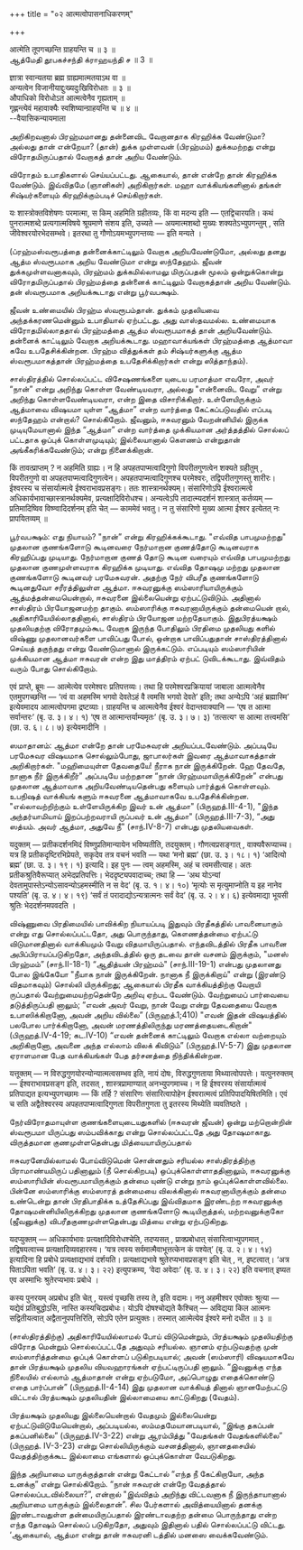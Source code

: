 +++
title = "०२ आत्मत्वोपासनाधिकरणम्"

+++

आत्मेति तूपगच्छन्ति ग्राहयन्ति च ॥ ३ ॥  
ஆத்மேதி தூபகச்சந்தி க்ராஹயந்தி ச ॥ 3 ॥

ज्ञात्रा स्वान्यतया ब्रह्म ग्राह्यमात्मतयाऽथ वा ॥  
अन्यत्वेन विजानीयाद्दुःख्यदुःखिविरोधतः ॥ ३ ॥  
औपाधिको विरोधोऽत आत्मत्वेनैव गृह्यताम् ॥  
गृह्णन्त्येवं महावाक्यैः स्वशिष्यान्ग्राहयन्ति च ॥ ४ ॥  
--वैयासिकन्यायमाला

அறிகிறவனால் பிரஹ்மமானது தன்னைவிட வேறானதாக கிரஹிக்க வேண்டுமா? அல்லது தான்
என்றேயா? (தான்) துக்க முள்ளவன் (பிரஹ்மம்) துக்கமற்றது என்று
விரோதமிருப்பதால் வேறாகத் தான் அறிய வேண்டும்.

விரோதம் உபாதிகளால் செய்யப்பட்டது. ஆகையால், தான் என்றே தான் கிரஹிக்க
வேண்டும். இவ்விதமே (ஞானிகள்) அறிகிறார்கள். மஹா வாக்கியங்களினால் தங்கள்
சிஷ்யர்களையும் கிரஹிக்கும்படிச் செய்கிறார்கள்.

यः शास्त्रोक्तविशेषणः परमात्मा, स किम् अहमिति ग्रहीतव्यः, किं वा मदन्य
इति — एतद्विचारयति। कथं पुनरात्मशब्दे प्रत्यगात्मविषये श्रूयमाणे संशय
इति, उच्यते — अयमात्मशब्दो मुख्यः शक्यतेऽभ्युपगन्तुम् , सति
जीवेश्वरयोरभेदसम्भवे। इतरथा तु गौणोऽयमभ्युपगन्तव्यः — इति मन्यते ।

(ப்ரஹ்மஸ்வரூபத்தை தன்னைக்காட்டிலும் வேறாக அறியவேண்டுமோ, அல்லது தனது ஆத்ம
ஸ்வரூபமாக அறிய வேண்டுமா என்று ஸந்தேஹம். ஜீவன் துக்கமுள்ளவனாகவும்,
பிரஹ்மம் துக்கமில்லாமலு மிருப்பதன் மூலம் ஒன்றுக்கொன்று விரோதமிருப்பதால்
பிரஹ்மத்தை தன்னைக் காட்டிலும் வேறாகத்தான் அறிய வேண்டும். தன் ஸ்வரூபமாக
அறியக்கூடாது என்று பூர்வபக்ஷம்.

ஜீவன் உண்மையில் பிரஹ்ம ஸ்வரூபம்தான். துக்கம் முதலியவை அந்தக்கரணமென்னும்
உபாதியால் ஏற்பட்டது. அது வாஸ்தவமல்ல. உண்மையாக விரோதமில்லாததால்
பிரஹ்மத்தை ஆத்ம ஸ்வரூபமாகத் தான் அறியவேண்டும். தன்னைக் காட்டிலும் வேறாக
அறியக்கூடாது. மஹாவாக்யங்கள் பிரஹ்மத்தை ஆத்மாவா கவே உபதேசிக்கின்றன.
பிரஹ்ம வித்துக்கள் தம் சிஷ்யர்களுக்கு ஆத்ம ஸ்வரூபமாகத்தான் பிரஹ்மத்தை
உபதேசிக்கிறார்கள் என்று ஸித்தாந்தம்).

சாஸ்திரத்தில் சொல்லப்பட்ட விசேஷணங்களை யுடைய பரமாத்மா எவரோ, அவர் “நான்”
என்று அறிந்து கொள்ள வேண்டியவரா, அல்லது "என்னைவிட வேறு” என்று அறிந்து
கொள்ளவேண்டியவரா, என்ற இதை விசாரிக்கிறார். உள்ளேயிருக்கும் ஆத்மாவை விஷயமா
யுள்ள “ஆத்மா” என்ற வார்த்தை கேட்கப்படுவதில் எப்படி ஸந்தேஹம் என்றால்?
சொல்கிறோம். ஜீவனும், ஈசுவரனும் வேறன்னியில் இருக்க முடியுமேயானால் இந்த
“ஆத்மா” என்ற வார்த்தை முக்கியமான அர்த்தத்தில் சொல்லப் பட்டதாக ஒப்புக்
கொள்ளமுடியும்; இல்லையானால் கௌணம் என்றுதான் அங்கீகரிக்கவேண்டும்; என்று
நினைக்கிறான்.

किं तावत्प्राप्तम् ? न अहमिति ग्राह्यः। न हि अपहतपाप्मत्वादिगुणो
विपरीतगुणत्वेन शक्यते ग्रहीतुम् , विपरीतगुणो वा
अपहतपाप्मत्वादिगुणत्वेन। अपहतपाप्मत्वादिगुणश्च परमेश्वरः,
तद्विपरीतगुणस्तु शारीरः। ईश्वरस्य च संसार्यात्मत्वे ईश्वराभावप्रसङ्गः।
ततः शास्त्रानर्थक्यम्। संसारिणोऽपि ईश्वरात्मत्वे
अधिकार्यभावाच्छास्त्रानर्थक्यमेव, प्रत्यक्षादिविरोधश्च। अन्यत्वेऽपि
तादात्म्यदर्शनं शास्त्रात् कर्तव्यम् — प्रतिमादिष्विव विष्ण्वादिदर्शनम्
इति चेत् — काममेवं भवतु। न तु संसारिणो मुख्य आत्मा ईश्वर इत्येतत् नः
प्रापयितव्यम् ॥

பூர்வபக்ஷம்: எது நியாயம்? "நான்” என்று கிரஹிக்கக்கூடாது. "எவ்வித
பாபமுமற்றது" முதலான குணங்களோடு கூடினவரை நேர்மாறான குணத்தோடு கூடினவராக
கிரஹிப்பது முடியாது. நேர்மாறான குணத் தோடு கூடின வரையும் எவ்வித
பாபமுமற்றது முதலான குணமுள்ளவராக கிரஹிக்க முடியாது. எவ்வித தோஷமு மற்றது
முதலான குணங்களோடு கூடினவர் பரமேசுவரன். அதற்கு நேர் விபரீத குணங்களோடு
கூடினதுவோ சரீரத்திலுள்ள ஆத்மா. ஈசுவரனுக்கு ஸம்ஸாரியாயிருக்கும்
ஆத்மத்தன்மையென்றால், ஈசுவரனை இல்லையென்று ஏற்பட்டுவிடும். அதினால்
சாஸ்திரம் பிரயோஜனமற்ற தாகும். ஸம்ஸாரிக்கு ஈசுவரனாயிருக்கும் தன்மையென்
றால், அதிகாரியேயில்லாததினால், சாஸ்திரம் பிரயோஜன மற்றதேயாகும்.
இதுபிரத்யக்ஷம் முதலியதற்கு விரோதமும்கூட வேறாக இருந்த போதிலும் பிரதிமை
முதலியது களில் விஷ்ணு முதலானவர்களை பாவிப்பது போல், ஒன்றாக பாவிப்பதுதான்
சாஸ்திரத்தினால் செய்யத் தகுந்தது என்று வேண்டுமானால் இருக்கட்டும்.
எப்படியும் ஸம்ஸாரியின் முக்கியமான ஆத்மா ஈசுவரன் என்ற இது மாத்திரம்
ஏற்பட் டுவிடக்கூடாது. இவ்விதம் வரும் போது சொல்கிறோம்.

एवं प्राप्ते, ब्रूमः — आत्मेत्येव परमेश्वरः प्रतिपत्तव्यः। तथा हि
परमेश्वरप्रक्रियायां जाबाला आत्मत्वेनैव एतमुपगच्छन्ति — ‘त्वं वा अहमस्मि
भगवो देवतेऽहं वै त्वमसि भगवो देवते’ इति; तथा अन्येऽपि ‘अहं ब्रह्मास्मि’
इत्येवमादय आत्मत्वोपगमा द्रष्टव्याः। ग्राहयन्ति च आत्मत्वेनैव ईश्वरं
वेदान्तवाक्यानि — ‘एष त आत्मा सर्वान्तरः’ (बृ. उ. ३। ४। १) ‘एष त
आत्मान्तर्याम्यमृतः’ (बृ. उ. ३। ७। ३) ‘तत्सत्यꣳ स आत्मा तत्त्वमसि’
(छा. उ. ६। ८। ७) इत्येवमादीनि ।

ஸமாதானம்: ஆத்மா என்றே தான் பரமேசுவரன் அறியப்படவேண்டும். அப்படியே
பரமேசுவர விஷயமாக சொல்லும்போது, ஜாபாலர்கள் இவரை ஆத்மாவாகத்தான்
அறிகிறார்கள். "மஹிமையுள்ள தேவதையே! நீராக நான் இருக்கிறேன். ஹே தேவதே,
நானாக நீர் இருக்கிறீர்” அப்படியே மற்றதான “நான் பிரஹ்மமாயிருக்கிறேன்”
என்பது முதலான ஆத்மாவாக அறியவேண்டியதென்பது களையும் பார்த்துக் கொள்ளவும்.
உபநிஷத் வாக்கியங் களும் ஈசுவரனை ஆத்மாவாகவே உபதேசிக்கின்றன.
"எல்லாவற்றிற்கும் உள்ளேயிருக்கிற இவர் உன் ஆத்மா" (பிருஹத்.III-4-1),
"இந்த அந்தர்யாமியாய் இறப்பற்றவராயி ருப்பவர் உன் ஆத்மா"
(பிருஹத்.III-7-3), “அது ஸத்யம். அவர் ஆத்மா, அதுவே நீ" (சாந்.IV-8-7)
என்பது முதலியவைகள்.

यदुक्तम् — प्रतीकदर्शनमिदं विष्णुप्रतिमान्यायेन भविष्यतीति, तदयुक्तम्।
गौणत्वप्रसङ्गात् , वाक्यवैरूप्याच्च। यत्र हि प्रतीकदृष्टिरभिप्रेयते,
सकृदेव तत्र वचनं भवति — यथा ‘मनो ब्रह्म’ (छा. उ. ३। १८। १) ‘आदित्यो
ब्रह्म’ (छा. उ. ३। १९। १) इत्यादि। इह पुनः — त्वम् अहमस्मि, अहं च
त्वमसीत्याह। अतः प्रतीकश्रुतिवैरूप्यात् अभेदप्रतिपत्तिः।
भेददृष्ट्यपवादाच्च; तथा हि — ‘अथ योऽन्यां
देवतामुपास्तेऽन्योऽसावन्योऽहमस्मीति न स वेद’ (बृ. उ. १। ४। १०)
‘मृत्योः स मृत्युमाप्नोति य इह नानेव पश्यति’ (बृ. उ. ४। ४। १९) ‘सर्वं
तं परादाद्योऽन्यत्रात्मनः सर्वं वेद’ (बृ. उ. २। ४। ६) इत्येवमाद्या
भूयसी श्रुतिः भेददर्शनमपवदति ।

விஷ்ணுவை பிரதிமையில் பாவிக்கிற நியாயப்படி இதுவும் பிரதீகத்தில்
பாவனையாகும் என்று எது சொல்லப்பட்டதோ, அது பொருந்தாது, கௌணத்தன்மை ஏற்பட்டு
விடுமானதினால் வாக்கியமும் வேறு விதமாயிருப்பதால். எந்தவிடத்தில் பிரதீக
பாவனை அபிப்பிராயப்படுகிறதோ, அந்தவிடத்தில் ஒரு தடவை தான் வசனம் இருக்கும்,
"மனஸ் பிரஹ்மம்” (சாந்.II-18-1) “ஆதித்யன் பிரஹ்மம்" (சாந்.III-19-1)
என்பது முதலானது போல இங்கேயோ "நீயாக நான் இருக்கிறேன். நானாக நீ
இருக்கிறாய்" என்று (இரண்டு விதமாகவும்) சொல்லி யிருக்கிறது; ஆகையால்
பிரதீக வாக்கியத்திற்கு வேறாயி ருப்பதால் வேற்றுமையற்றதென்றே அறிவு ஏற்பட
வேண்டும். வேற்றுமைப் பார்வையை தடுத்திருப்பதி னாலும்; “எவன் அவர் வேறு,
நான் வேறு என்று தேவதையை வேறாக உபாஸிக்கிறானோ, அவன் அறிய வில்லை”
(பிருஹத்.1;410) "எவன் இதன் விஷயத்தில் பலபோல பார்க்கிறானோ, அவன்
மரணத்திலிருந்து மரணத்தையடைகிறான்" (பிருஹத்.IV-4-19; கட.IV-10) “எவன்
தன்னைக் காட்டிலும் வேறாக எல்லா வற்றையும் அறிகிறானோ, அவனை அந்த எல்லாம்
விலக் கிவிடும்” (பிருஹத்.IV-5-7) இது முதலான ஏராளமான பேத வாக்கியங்கள் பேத
தர்சனத்தை நிந்திக்கின்றன.

यत्तूक्तम् — न विरुद्धगुणयोरन्योन्यात्मत्वसम्भव इति, नायं दोषः,
विरुद्धगुणताया मिथ्यात्वोपपत्तेः। यत्पुनरुक्तम् — ईश्वराभावप्रसङ्ग इति,
तदसत् , शास्त्रप्रामाण्यात् अनभ्युपगमाच्च। न हि ईश्वरस्य
संसार्यात्मत्वं प्रतिपाद्यत इत्यभ्युपगच्छामः — किं तर्हि ? संसारिणः
संसारित्वापोहेन ईश्वरात्मत्वं प्रतिपिपादयिषितमिति। एवं च सति
अद्वैतेश्वरस्य अपहतपाप्मत्वादिगुणता विपरीतगुणता तु इतरस्य मिथ्येति
व्यवतिष्ठते ।

நேர்விரோதமாயுள்ள குணங்களையுடையதுகளில் (ஈசுவரன் ஜீவன்) ஒன்று மற்றொன்றின்
ஸ்வரூபமா யிருப்பது ஸம்பவிக்காது என்று சொல்லப்பட்டதே அது தோஷமாகாது.
விருத்தமான குணமுள்ளதென்பது மித்யையாயிருப்பதால்

ஈசுவரனேயில்லாமல் போய்விடுமென் சொன்னதும் சரியல்ல சாஸ்திரத்திற்கு
பிராமாண்யமிருப் பதினாலும் (நீ சொல்கிறபடி) ஒப்புக்கொள்ளாததினாலும்,
ஈசுவரனுக்கு ஸம்ஸாரியின் ஸ்வரூபமாயிருக்கும் தன்மை யுண்டு என்று நாம்
ஒப்புக்கொள்ளவில்லை. பின்னே ஸம்ஸாரிக்கு ஸம்ஸாரத் தன்மையை விலக்கினால்
ஈசுவரனாயிருக்கும் தன்மை உண்டென்று தான் பிரதிபாதிக்க உத்தேசிப்பது
இவ்விதமாக இரண்டற்ற ஈசுவரனுக்கு தோஷமன்னியிலிருக்கிறது முதலான குணங்களோடு
கூடியிருத்தல், மற்றவனுக்குகோ (ஜீவனுக்கு) விபரீதகுணமுள்ளதென்பது மித்யை
என்று ஏற்படுகிறது.

यदप्युक्तम् — अधिकार्यभावः प्रत्यक्षादिविरोधश्चेति, तदप्यसत् ,
प्राक्प्रबोधात् संसारित्वाभ्युपगमात् , तद्विषयत्वाच्च
प्रत्यक्षादिव्यवहारस्य। ‘यत्र त्वस्य सर्वमात्मैवाभूत्तत्केन कं पश्येत्’
(बृ. उ. २। ४। १४) इत्यादिना हि प्रबोधे प्रत्यक्षाद्यभावं दर्शयति।
प्रत्यक्षाद्यभावे श्रुतेरप्यभावप्रसङ्ग इति चेत् , न, इष्टत्वात्। ‘अत्र
पिताऽपिता भवति’ (बृ. उ. ४। ३। २२) इत्युपक्रम्य, ‘वेदा अवेदाः’ (बृ. उ.
४। ३। २२) इति वचनात् इष्यत एव अस्माभिः श्रुतेरप्यभावः प्रबोधे ।

कस्य पुनरयम् अप्रबोध इति चेत् , यस्त्वं पृच्छसि तस्य ते, इति वदामः। ननु
अहमीश्वर एवोक्तः श्रुत्या — यद्येवं प्रतिबुद्धोऽसि, नास्ति
कस्यचिदप्रबोधः। योऽपि दोषश्चोद्यते कैश्चित् — अविद्यया किल आत्मनः
सद्वितीयत्वात् अद्वैतानुपपत्तिरिति, सोऽपि एतेन प्रत्युक्तः। तस्मात्
आत्मेत्येव ईश्वरे मनो दधीत ॥ ३ ॥

(சாஸ்திரத்திற்கு) அதிகாரியேயில்லாமல் போய் விடுமென்றும், பிரத்யக்ஷம்
முதலியதிற்கு விரோத மென்றும் சொல்லப்பட்டதே அதுவும் சரியல்ல. ஞானம்
ஏற்படுவதற்கு முன் ஸம்ஸாரித்தன்மை ஒப்புக் கொள்ளப் படுகிறபடியால்; அவன்
(ஸம்ஸாரி) விஷயமாகவே தான் பிரத்யக்ஷம் முதலிய வியவஹாரங்கள் ஏற்பட்டிருப்பதி
னாலும். “இவனுக்கு எந்த நிலையில் எல்லாம் ஆத்மாதான் என்று ஏற்படுமோ,
அப்பொழுது எதைக்கொண்டு எதை பார்ப்பான்” (பிருஹத்.II-4-14) இது முதலான
வாக்கியத் தினால் ஞானமேற்பட்டு விட்டால் பிரத்யக்ஷம் முதலியதின் இல்லாமையை
காட்டுகிறது (வேதம்).

பிரத்யக்ஷம் முதலியது இல்லையென்றால் வேதமும் இல்லையென்று
ஏற்பட்டுவிடுமேயென்றால், அப்படியல்ல, ஸம்மதமேயானபடியால், “இங்கு தகப்பன்
தகப்பனில்லை” (பிருஹத்.IV-3-22) என்று ஆரம்பித்து "வேதங்கள் வேதங்களில்லை”
(பிருஹத். IV-3-23) என்று சொல்லியிருக்கும் வசனத்தினால், ஞானதசையில்
வேதத்திற்குக்கூட இல்லாமை எங்களால் ஒப்புக்கொள்ள வேபடுகிறது.

இந்த அறியாமை யாருக்குத்தான் என்று கேட்டால் “எந்த நீ கேட்கிறாயோ, அந்த
உனக்கு” என்று சொல்கிறோம். “நான் ஈசுவரன் என்றே வேதத்தால்
சொல்லப்படவில்லையா?”, என்றால் "இவ்விதம் அறிந்து விட்டவனாக நீ
இருந்தாயானால் அறியாமை யாருக்கும் இல்லைதான்”. சில பேர்களால் அவித்யையினால்
தனக்கு இரண்டாவதுள்ள தன்மையிருப்பதால் இரண்டாவதற்ற தன்மை பொருந்தாது என்ற
எந்த தோஷம் சொல்லப் படுகிறதோ, அதுவும் இதினால் பதில் சொல்லப்பட்டு விட்டது.
‘ஆகையால், ஆத்மா என்று தான் ஈசுவரனி டத்தில் மனஸை வைக்கவேண்டும்.
